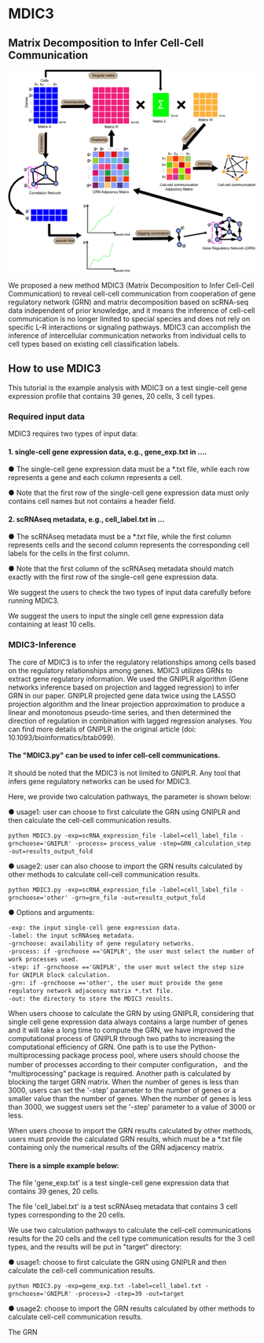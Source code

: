 # MDIC3

## Matrix Decomposition to Infer Cell-Cell Communication

![image1](https://github.com/LYxiaotai/MDIC3/blob/main/Fig1_20221017.jpg)

We proposed a new method MDIC3 (Matrix Decomposition to Infer Cell-Cell Communication) to reveal cell-cell communication from cooperation of gene regulatory network (GRN) and matrix decomposition based on scRNA-seq data independent of prior knowledge, and it means the inference of cell-cell communication is no longer limited to special species and does not rely on specific L-R interactions or signaling pathways. MDIC3 can accomplish the inference of intercellular communication networks from individual cells to cell types based on existing cell classification labels. 

## How to use MDIC3

This tutorial is the example analysis with MDIC3 on a test single-cell gene expression profile that contains 39 genes, 20 cells, 3 cell types.

### Required input data

MDIC3 requires two types of input data:

#### 1. single-cell gene expression data, e.g., gene_exp.txt in ....

  ● The single-cell gene expression data must be a *.txt file, while each row represents a gene and each column represents a cell. 

  ● Note that the first row of the single-cell gene expression data must only contains cell names but not contains a header field. 

#### 2. scRNAseq metadata, e.g., cell_label.txt in ...

  ● The scRNAseq metadata must be a *.txt file, while the first column represents cells and the second column represents the corresponding cell labels for the cells in the first column. 

  ● Note that the first column of the scRNAseq metadata should match exactly with the first row of the single-cell gene expression data.

We suggest the users to check the two types of input data carefully before running MDIC3. 

We suggest the users to input the single cell gene expression data containing at least 10 cells.

### MDIC3-Inference

The core of MDIC3 is to infer the regulatory relationships among cells based on the regulatory relationships among genes. MDIC3 utilizes GRNs to extract gene regulatory information. We used the GNIPLR algorithm (Gene networks inference based on projection and lagged regression) to infer GRN in our paper. GNIPLR projected gene data twice using the LASSO projection algorithm and the linear projection approximation to produce a linear and monotonous pseudo-time series, and then determined the direction of regulation in combination with lagged regression analyses. You can find more details of GNIPLR in the original article (doi: 10.1093/bioinformatics/btab099). 
  
#### The "MDIC3.py" can be used to infer cell-cell communications.

It should be noted that the MDIC3 is not limited to GNIPLR. Any tool that infers gene regulatory networks can be used for MDIC3.

Here, we provide two calculation pathways, the parameter is shown below:

● usage1:  user can choose to first calculate the GRN using GNIPLR and then calculate the cell-cell communication results. 

    python MDIC3.py -exp=scRNA_expression_file -label=cell_label_file -grnchoose='GNIPLR' -process= process_value -step=GRN_calculation_step -out=results_output_fold

● usage2:  user can also choose to import the GRN results calculated by other methods to calculate cell-cell communication results.

    python MDIC3.py -exp=scRNA_expression_file -label=cell_label_file -grnchoose='other' -grn=grn_file -out=results_output_fold
    
● Options and arguments:

    -exp: the input single-cell gene expression data.
    -label: the input scRNAseq metadata.
    -grnchoose: availability of gene regulatory networks.
    -process: if -grnchoose =='GNIPLR', the user must select the number of work processes used.
    -step: if -grnchoose =='GNIPLR', the user must select the step size for GNIPLR block calculation.
    -grn: if -grnchoose =='other', the user must provide the gene regulatory network adjacency matrix *.txt file.
    -out: the directory to store the MDIC3 results.

When users choose to calculate the GRN by using GNIPLR, considering that single cell gene expression data always contains a large number of genes and it will take a long time to compute the GRN, we have improved the computational process of GNIPLR through two paths to increasing the computational efficiency of GRN. One path is to use the Python-multiprocessing package process pool, where users should choose the number of processes according to their computer configuration， and the “multiprocessing” package is required. Another path is calculated by blocking the target GRN matrix. When the number of genes is less than 3000, users can set the '-step' parameter to the number of genes or a smaller value than the number of genes. When the number of genes is less than 3000, we suggest users set the '-step' parameter to a value of 3000 or less.

When users choose to import the GRN results calculated by other methods, users must provide the calculated GRN results, which must be a *.txt file containing only the numerical results of the GRN adjacency matrix.

#### There is a simple example below:

The file 'gene_exp.txt' is a test single-cell gene expression data that contains 39 genes, 20 cells.

The file 'cell_label.txt' is a test scRNAseq metadata that contains 3 cell types corresponding to the 20 cells.

We use two calculation pathways to calculate the cell-cell communications results for the 20 cells and the cell type communication results for the 3 cell types, and the results will be put in "target" directory:

● usage1: choose to first calculate the GRN using GNIPLR and then calculate the cell-cell communication results.

    python MDIC3.py -exp=gene_exp.txt -label=cell_label.txt -grnchoose='GNIPLR' -process=2 -step=39 -out=target

● usage2: choose to import the GRN results calculated by other methods to calculate cell-cell communication results.

The GRN

